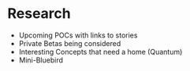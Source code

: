 # Research

* Upcoming POCs with links to stories
* Private Betas being considered
* Interesting Concepts that need a home (Quantum)
* Mini-Bluebird
